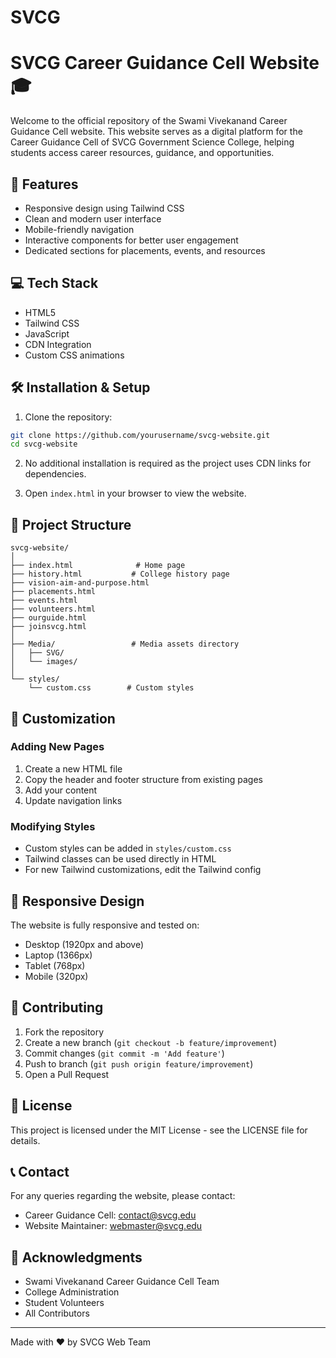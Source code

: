 # SVCG

# SVCG Career Guidance Cell Website 🎓

Welcome to the official repository of the Swami Vivekanand Career Guidance Cell website. This website serves as a digital platform for the Career Guidance Cell of SVCG Government Science College, helping students access career resources, guidance, and opportunities.

## 🚀 Features

- Responsive design using Tailwind CSS
- Clean and modern user interface
- Mobile-friendly navigation
- Interactive components for better user engagement
- Dedicated sections for placements, events, and resources

## 💻 Tech Stack

- HTML5
- Tailwind CSS
- JavaScript
- CDN Integration
- Custom CSS animations

## 🛠️ Installation & Setup

1. Clone the repository:
```bash
git clone https://github.com/yourusername/svcg-website.git
cd svcg-website
```

2. No additional installation is required as the project uses CDN links for dependencies.

3. Open `index.html` in your browser to view the website.

## 📁 Project Structure

```
svcg-website/
│
├── index.html              # Home page
├── history.html           # College history page
├── vision-aim-and-purpose.html
├── placements.html
├── events.html
├── volunteers.html
├── ourguide.html
├── joinsvcg.html
│
├── Media/                 # Media assets directory
│   ├── SVG/
│   └── images/
│
└── styles/
    └── custom.css        # Custom styles
```

## 🔧 Customization

### Adding New Pages
1. Create a new HTML file
2. Copy the header and footer structure from existing pages
3. Add your content
4. Update navigation links

### Modifying Styles
- Custom styles can be added in `styles/custom.css`
- Tailwind classes can be used directly in HTML
- For new Tailwind customizations, edit the Tailwind config

## 📱 Responsive Design

The website is fully responsive and tested on:
- Desktop (1920px and above)
- Laptop (1366px)
- Tablet (768px)
- Mobile (320px)

## 🤝 Contributing

1. Fork the repository
2. Create a new branch (`git checkout -b feature/improvement`)
3. Commit changes (`git commit -m 'Add feature'`)
4. Push to branch (`git push origin feature/improvement`)
5. Open a Pull Request

## 📄 License

This project is licensed under the MIT License - see the LICENSE file for details.

## 📞 Contact

For any queries regarding the website, please contact:
- Career Guidance Cell: [contact@svcg.edu](mailto:contact@svcg.edu)
- Website Maintainer: [webmaster@svcg.edu](mailto:webmaster@svcg.edu)

## 🙏 Acknowledgments

- Swami Vivekanand Career Guidance Cell Team
- College Administration
- Student Volunteers
- All Contributors

---
Made with ❤️ by SVCG Web Team 
